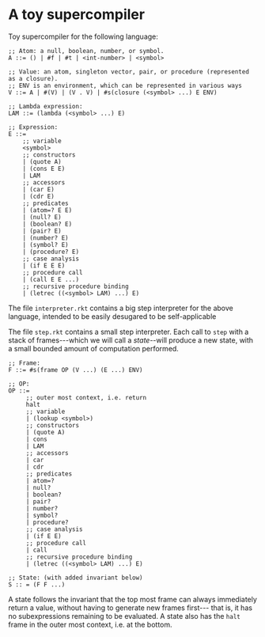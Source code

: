 # A toy supercompiler

Toy supercompiler for the following language:

```
;; Atom: a null, boolean, number, or symbol.
A ::= () | #f | #t | <int-number> | <symbol>

;; Value: an atom, singleton vector, pair, or procedure (represented as a closure).
;; ENV is an environment, which can be represented in various ways
V ::= A | #(V) | (V . V) | #s(closure (<symbol> ...) E ENV)

;; Lambda expression:
LAM ::= (lambda (<symbol> ...) E)

;; Expression:
E ::=
    ;; variable
    <symbol>
    ;; constructors
    | (quote A)
    | (cons E E)
    | LAM
    ;; accessors
    | (car E)
    | (cdr E)
    ;; predicates
    | (atom=? E E)
    | (null? E)
    | (boolean? E)
    | (pair? E)
    | (number? E)
    | (symbol? E)
    | (procedure? E)
    ;; case analysis
    | (if E E E)
    ;; procedure call
    | (call E E ...)
    ;; recursive procedure binding
    | (letrec ((<symbol> LAM) ...) E)
```

The file `interpreter.rkt` contains a big step interpreter for the above language, 
intended to be easily desugared to be self-applicable


The file `step.rkt` contains a small step interpreter. Each call to `step`
with a stack of frames---which we will call a *state*--will produce a new
state, with a small bounded amount of computation performed.

```
;; Frame:
F ::= #s(frame OP (V ...) (E ...) ENV)

;; OP: 
OP ::= 
     ;; outer most context, i.e. return
     halt
     ;; variable
     | (lookup <symbol>)
     ;; constructors
     | (quote A)
     | cons
     | LAM
     ;; accessors
     | car
     | cdr
     ;; predicates
     | atom=?
     | null?
     | boolean?
     | pair?
     | number?
     | symbol?
     | procedure?
     ;; case analysis
     | (if E E)
     ;; procedure call
     | call
     ;; recursive procedure binding
     | (letrec ((<symbol> LAM) ...) E)

;; State: (with added invariant below)
S :: = (F F ...)
```

A state follows the invariant that the top most frame can always
immediately return a value, without having to generate new frames first---
that is, it has no subexpressions remaining to be evaluated.
A state also has the `halt` frame  in the outer most context, i.e. at the bottom.

